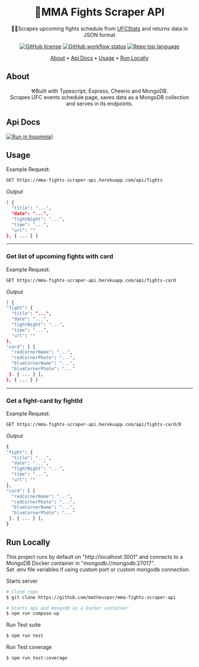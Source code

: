 <h1 align="center">
  🥊MMA Fights Scraper API
</h1>
<p align="center">🤼‍♂️Scrapes upcoming fights schedule from <a href="http://ufcstats.com/statistics/events/upcoming">UFCStats</a> and returns data in JSON format </p>

<div align="center">
  
  <a href="">![GitHub license](https://img.shields.io/github/license/matheuspor/mma-fights-scraper-api)</a>
  <a href="">![GitHub workflow status](https://img.shields.io/github/workflow/status/matheuspor/mma-fights-scraper-api/Node.js%20Tests)</a>
  <a href="">![Repo top language](https://img.shields.io/github/languages/top/matheuspor/mma-fights-scraper-api)</a>
  
</div>

  <p align="center">
    <a href="#about">About</a> •
    <a href="#api-docs">Api Docs</a> •
    <a href="#usage">Usage</a> • 
    <a href="#run-locally">Run Locally</a> 
  </p>
  
## About

  <p align="center">   
  ⚒️Built with Typescript, Express, Cheerio and MongoDB. <br>
  Scrapes UFC events schedule page, saves data as a MongoDB collection and serves in its endpoints.
  </p>

## Api Docs

[![Run in Insomnia}](https://insomnia.rest/images/run.svg)](https://insomnia.rest/run/?label=mma-fights-scraper-api&uri=https%3A%2F%2Fraw.githubusercontent.com%2Fmatheuspor%2Fmma-fights-scraper-api%2Fmain%2Finsomnia%2Fexport.json)

## Usage

  <p> Example Request: <p>
  
  ```bash
  GET https://mma-fights-scraper-api.herokuapp.com/api/fights
  ```  
  <p> <em> Output </em> </p>

```bash
[ {
  "title": "...",
  "date": "...",
  "fightNight": "...",
  "time": "...",
  "url": ""
}, { ... } ]
```

---

  <h3> Get list of upcoming fights with card </h3>
  
  <p> Example Request: <p>
  
  ```bash
  GET https://mma-fights-scraper-api.herokuapp.com/api/fights-card
  ``` 
  
  <p> <em> Output </em> </p>

```bash
[ {
"fight": {
  "title": "...",
  "date": "...",
  "fightNight": "...",
  "time": "...",
  "url": ""
},
"card": [ {
  "redCornerName": "...",
  "redCornerPhoto": "...",
  "blueCornerName": "...",
  "blueCornerPhoto": "..."
 }. { ... } ],
}, { ... } ]
```

---

  <h3> Get a fight-card by fightId </h3>
  
  <p> Example Request: <p>
  
  ```bash
  GET https://mma-fights-scraper-api.herokuapp.com/api/fights-card/0
  ``` 
  
  <p> <em> Output </em> </p>

```bash
{
"fight": {
  "title": "...",
  "date": "...",
  "fightNight": "...",
  "time": "...",
  "url": ""
},
"card": [ {
  "redCornerName": "...",
  "redCornerPhoto": "...",
  "blueCornerName": "...",
  "blueCornerPhoto": "..."
 }. { ... } ],
}
```

## Run Locally

This project runs by default on "http://localhost:3001" and connects to a MongoDB Docker container in "mongodb://mongodb:27017". <br>
Set .env file variables if using custom port or custom mongodb connection.

Starts server

```bash
# Clone repo
$ git clone https://github.com/matheuspor/mma-fights-scraper-api

# Starts api and mongodb as a Docker container
$ npm run compose-up
```

Run Test suite

```bash
$ npm run test
```

Run Test coverage

```bash
$ npm run test:coverage
```
